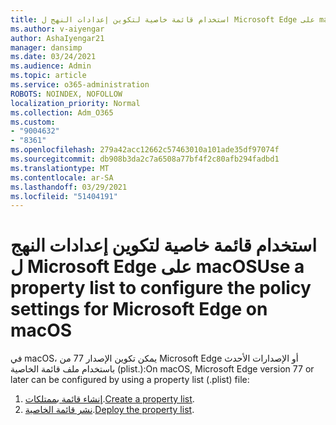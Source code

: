 ```yaml
---
title: استخدام قائمة خاصية لتكوين إعدادات النهج ل Microsoft Edge على macOS
ms.author: v-aiyengar
author: AshaIyengar21
manager: dansimp
ms.date: 03/24/2021
ms.audience: Admin
ms.topic: article
ms.service: o365-administration
ROBOTS: NOINDEX, NOFOLLOW
localization_priority: Normal
ms.collection: Adm_O365
ms.custom:
- "9004632"
- "8361"
ms.openlocfilehash: 279a42acc12662c57463010a101ade35df97074f
ms.sourcegitcommit: db908b3da2c7a6508a77bf4f2c80afb294fadbd1
ms.translationtype: MT
ms.contentlocale: ar-SA
ms.lasthandoff: 03/29/2021
ms.locfileid: "51404191"
---
```

# <a name="use-a-property-list-to-configure-the-policy-settings-for-microsoft-edge-on-macos"></a><span data-ttu-id="b1cd0-102">استخدام قائمة خاصية لتكوين إعدادات النهج ل Microsoft Edge على macOS</span><span class="sxs-lookup"><span data-stu-id="b1cd0-102">Use a property list to configure the policy settings for Microsoft Edge on macOS</span></span>

<span data-ttu-id="b1cd0-103">في macOS، يمكن تكوين الإصدار 77 من Microsoft Edge أو الإصدارات الأحدث باستخدام ملف قائمة الخاصية (plist.):</span><span class="sxs-lookup"><span data-stu-id="b1cd0-103">On macOS, Microsoft Edge version 77 or later can be configured by using a property list (.plist) file:</span></span>

1. <span data-ttu-id="b1cd0-104">[إنشاء قائمة بممتلكات](https://go.microsoft.com/fwlink/?linkid=2134726).</span><span class="sxs-lookup"><span data-stu-id="b1cd0-104">[Create a property list](https://go.microsoft.com/fwlink/?linkid=2134726).</span></span>
1. <span data-ttu-id="b1cd0-105">[نشر قائمة الخاصية](https://go.microsoft.com/fwlink/?linkid=2134727).</span><span class="sxs-lookup"><span data-stu-id="b1cd0-105">[Deploy the property list](https://go.microsoft.com/fwlink/?linkid=2134727).</span></span>
